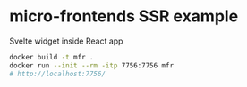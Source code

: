 # micro-frontends SSR example

Svelte widget inside React app

```sh
docker build -t mfr .
docker run --init --rm -itp 7756:7756 mfr
# http://localhost:7756/
```
